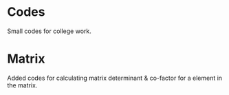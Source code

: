 # Codes
Small codes for college work.
# Matrix
Added codes for calculating matrix determinant & co-factor for a element in the matrix.
